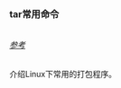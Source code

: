 ### tar常用命令

######  

###### [参考](https://www.jb51.net/LINUXjishu/43356.html)



介绍Linux下常用的打包程序。

